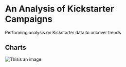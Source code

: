 # An Analysis of Kickstarter Campaigns
Performing analysis on Kickstarter data to uncover trends
## Charts
![Thisis an image](https://myoctocat.com/assets/images/base-octocat.svg)
